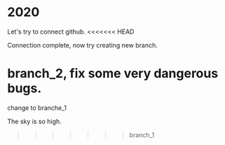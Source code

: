 # 2020
Let's try to connect github.
<<<<<<< HEAD

Connection complete, now try creating new branch.

branch_2, fix some very dangerous bugs.
=======
change to branche_1










The sky is so high.
>>>>>>> branch_1
